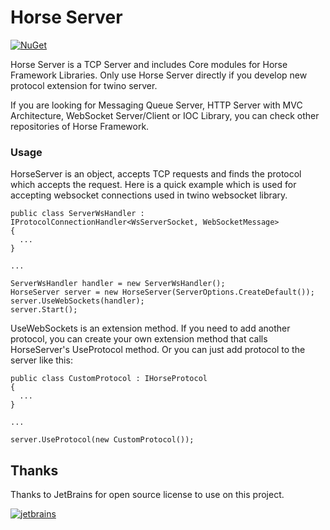 
# Horse Server

[![NuGet](https://img.shields.io/nuget/v/Horse.Server)](https://www.nuget.org/packages/Horse.Server)

Horse Server is a TCP Server and includes Core modules for Horse Framework Libraries.
Only use Horse Server directly if you develop new protocol extension for twino server.

If you are looking for Messaging Queue Server, HTTP Server with MVC Architecture, WebSocket Server/Client or IOC Library, you can check other repositories of Horse Framework.


### Usage

HorseServer is an object, accepts TCP requests and finds the protocol which accepts the request. Here is a quick example which is used for accepting websocket connections used in twino websocket library.

    public class ServerWsHandler : IProtocolConnectionHandler<WsServerSocket, WebSocketMessage>
    {
      ...
    }
    
    ...
    
    ServerWsHandler handler = new ServerWsHandler();
    HorseServer server = new HorseServer(ServerOptions.CreateDefault());
    server.UseWebSockets(handler);
    server.Start();
    

UseWebSockets is an extension method. If you need to add another protocol, you can create your own extension method that calls HorseServer's UseProtocol method. Or you can just add protocol to the server like this:

    public class CustomProtocol : IHorseProtocol
    {
      ...
    }
    
    ...
    
    server.UseProtocol(new CustomProtocol());
    


## Thanks

Thanks to JetBrains for open source license to use on this project.

[![jetbrains](https://user-images.githubusercontent.com/21208762/90192662-10043700-ddcc-11ea-9533-c43b99801d56.png)](https://www.jetbrains.com/?from=twino-framework)
